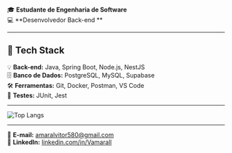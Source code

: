 🎓 **Estudante de Engenharia de Software**  
💻 **Desenvolvedor Back-end **  

---

## 🔧 Tech Stack
💡 **Back-end:** Java, Spring Boot, Node.js, NestJS  
🗄️ **Banco de Dados:** PostgreSQL, MySQL, Supabase  
🛠️ **Ferramentas:** Git, Docker, Postman, VS Code  
🧪 **Testes:** JUnit, Jest  

---


![Top Langs](https://github-readme-stats.vercel.app/api/top-langs/?username=Vamarall&layout=compact&theme=tokyonight)  

---

📧 **E-mail:** [amaralvitor580@gmail.com](mailto:amaralvitor580@gmail.com)  
🔗 **LinkedIn:** [linkedin.com/in/Vamarall](https://www.linkedin.com/in/Vamarall/)  
